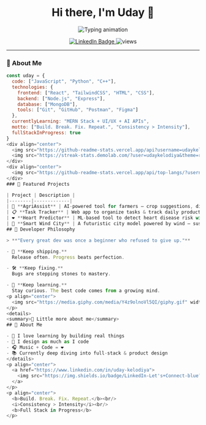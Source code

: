 <h1 align="center">Hi there, I'm Uday 👋</h1>

<p align="center">
  <img src="https://readme-typing-svg.demolab.com?font=Fira+Code&weight=600&size=22&pause=1000&center=true&vCenter=true&width=460&lines=Full+Stack+in+Progress...;Build.+Break.+Fix.+Repeat.;Consistency+%3E+Intensity" alt="Typing animation">
</p>

<p align="center">
  <a href="https://www.linkedin.com/in/uday-kelodiya" target="_blank">
    <img src="https://img.shields.io/badge/LinkedIn-Uday%20Kelodiya-blue?style=for-the-badge&logo=linkedin" alt="LinkedIn Badge"/>
  </a>
  <img src="https://komarev.com/ghpvc/?username=udaykelodiya&label=Profile+Views&color=blueviolet&style=flat-square" alt="views" />
</p>

---

### 🌟 About Me

```js
const uday = {
  code: ["JavaScript", "Python", "C++"],
  technologies: {
    frontend: ["React", "TailwindCSS", "HTML", "CSS"],
    backend: ["Node.js", "Express"],
    database: ["MongoDB"],
    tools: ["Git", "GitHub", "Postman", "Figma"]
  },
  currentlyLearning: "MERN Stack + UI/UX + AI APIs",
  motto: ["Build. Break. Fix. Repeat.", "Consistency > Intensity"],
  fullStackInProgress: true
}
<div align="center">
  <img src="https://github-readme-stats.vercel.app/api?username=udaykelodiya&show_icons=true&theme=radical&hide_border=true" width="48%"/>
  <img src="https://streak-stats.demolab.com/?user=udaykelodiya&theme=radical&hide_border=true" width="48%"/>
</div>
<div align="center">
  <img src="https://github-readme-stats.vercel.app/api/top-langs/?username=udaykelodiya&layout=compact&theme=radical&hide_border=true" width="40%" />
</div>
### 💼 Featured Projects

| Project | Description |
|--------|-------------|
| 🌱 **AgriAssist** | AI-powered tool for farmers — crop suggestions, disease detection & market info |
| 📋 **Task Tracker** | Web app to organize tasks & track daily productivity |
| ❤️ **Heart Predictor** | ML-based tool to detect heart disease risk with data visualization |
| 🌆 **Smart Wind City** | A futuristic city model powered by wind — sustainable & real-time simulation |
## 🧠 Developer Philosophy

> **"Every great dev was once a beginner who refused to give up."**

- 🚀 **Keep shipping.**  
  Release often. Progress beats perfection.

- 🛠 **Keep fixing.**  
  Bugs are stepping stones to mastery.

- 🔁 **Keep learning.**  
  Stay curious. The best code comes from a growing mind.
<p align="center">
  <img src="https://media.giphy.com/media/Y4z9olnoVl5QI/giphy.gif" width="300">
</p>
<details>
<summary>🧾 Little more about me</summary>
## 🌟 About Me

- 🌱 I love learning by building real things  
- 🎨 I design as much as I code  
- 🎧 Music + Code = ❤️  
- 📚 Currently deep diving into full-stack & product design  
</details>
<p align="center">
  <a href="https://www.linkedin.com/in/uday-kelodiya">
    <img src="https://img.shields.io/badge/LinkedIn-Let's+Connect-blue?style=for-the-badge&logo=linkedin" />
  </a>
</p>
<p align="center">
  <b>Build. Break. Fix. Repeat.</b><br/>
  <i>Consistency > Intensity</i><br/>
  <b>Full Stack in Progress</b>
</p>
```
